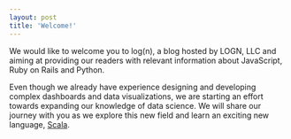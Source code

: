 ```yaml
---
layout: post
title: 'Welcome!'
---
```

We would like to welcome you to log(n), a blog hosted by LOGN, LLC and aiming
at providing our readers with relevant information about JavaScript, Ruby on
Rails and Python.

Even though we already have experience designing and developing
complex dashboards and data visualizations, we are starting an effort towards
expanding our knowledge of data science. We will share our journey with you as
we explore this new field and learn an exciting new language,
[Scala](https://www.scala-lang.org/).
